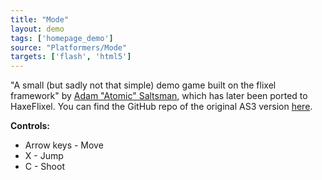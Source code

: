 ```yaml
---
title: "Mode"
layout: demo
tags: ['homepage_demo']
source: "Platformers/Mode"
targets: ['flash', 'html5']
---
```


"A small (but sadly not that simple) demo game built on the flixel framework" by [Adam "Atomic" Saltsman](https://twitter.com/ADAMATOMIC), which has later been ported to HaxeFlixel. You can find the GitHub repo of the original AS3 version [here](https://github.com/AdamAtomic/Mode).

**Controls:**

* Arrow keys - Move
* X - Jump
* C - Shoot
